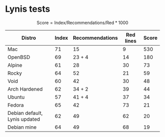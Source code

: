 # Lynis tests

$$
\text{Score} = \text{Index} / \text{Recommendations} / \text{Red} * 1000
$$

| Distro                        | Index | Recommendations | Red lines | Score |
| ----------------------------- | ----- | --------------- | --------- | ----- |
| Mac                           | 71    | 15              | 9         | 530   |
| OpenBSD                       | 69    | 23 + 4          | 14        | 180   |
| Alpine                        | 61    | 28              | 30        | 73    |
| Rocky                         | 64    | 52              | 21        | 59    |
| Void                          | 60    | 42              | 30        | 48    |
| Arch Hardened                 | 62    | 34 + 2          | 39        | 44    |
| Ubuntu                        | 57    | 41 + 4          | 37        | 34    |
| Fedora                        | 65    | 42              | 73        | 21    |
| Debian default, Lynis updated | 62    | 49              | 62        | 20    |
| Debian mine                   | 64    | 49              | 68        | 19    |
